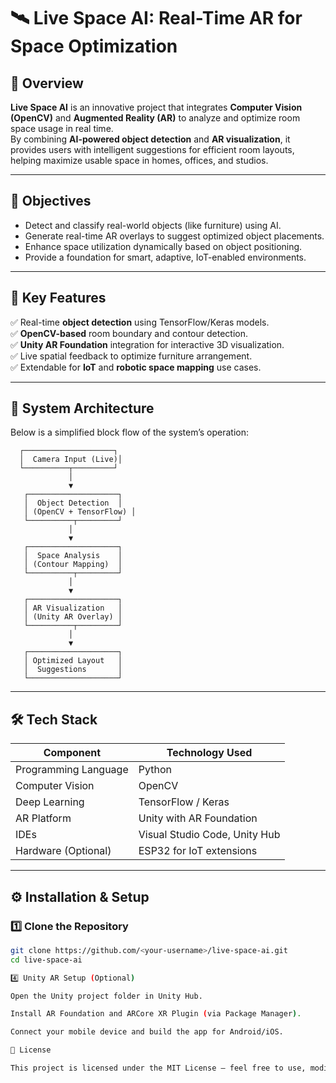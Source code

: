 # 🛰️ Live Space AI: Real-Time AR for Space Optimization

## 📖 Overview
**Live Space AI** is an innovative project that integrates **Computer Vision (OpenCV)** and **Augmented Reality (AR)** to analyze and optimize room space usage in real time.  
By combining **AI-powered object detection** and **AR visualization**, it provides users with intelligent suggestions for efficient room layouts, helping maximize usable space in homes, offices, and studios.

---

## 🎯 Objectives
- Detect and classify real-world objects (like furniture) using AI.  
- Generate real-time AR overlays to suggest optimized object placements.  
- Enhance space utilization dynamically based on object positioning.  
- Provide a foundation for smart, adaptive, IoT-enabled environments.

---

## 🧠 Key Features
✅ Real-time **object detection** using TensorFlow/Keras models.  
✅ **OpenCV-based** room boundary and contour detection.  
✅ **Unity AR Foundation** integration for interactive 3D visualization.  
✅ Live spatial feedback to optimize furniture arrangement.  
✅ Extendable for **IoT** and **robotic space mapping** use cases.  

---

## 🧩 System Architecture
Below is a simplified block flow of the system’s operation:

      ┌────────────────────┐
      │  Camera Input (Live)│
      └──────────┬─────────┘
                 │
                 ▼
       ┌────────────────────┐
       │  Object Detection  │
       │ (OpenCV + TensorFlow) │
       └──────────┬─────────┘
                 │
                 ▼
       ┌────────────────────┐
       │  Space Analysis    │
       │ (Contour Mapping)  │
       └──────────┬─────────┘
                 │
                 ▼
       ┌────────────────────┐
       │ AR Visualization   │
       │ (Unity AR Overlay) │
       └──────────┬─────────┘
                 │
                 ▼
       ┌────────────────────┐
       │ Optimized Layout   │
       │  Suggestions       │
       └────────────────────┘

---

## 🛠️ Tech Stack
| Component | Technology Used |
|------------|----------------|
| Programming Language | Python |
| Computer Vision | OpenCV |
| Deep Learning | TensorFlow / Keras |
| AR Platform | Unity with AR Foundation |
| IDEs | Visual Studio Code, Unity Hub |
| Hardware (Optional) | ESP32 for IoT extensions |

---

## ⚙️ Installation & Setup

### 1️⃣ Clone the Repository
```bash
git clone https://github.com/<your-username>/live-space-ai.git
cd live-space-ai

4️⃣ Unity AR Setup (Optional)

Open the Unity project folder in Unity Hub.

Install AR Foundation and ARCore XR Plugin (via Package Manager).

Connect your mobile device and build the app for Android/iOS.

📜 License

This project is licensed under the MIT License — feel free to use, modify, and distribute it with proper attribution.
